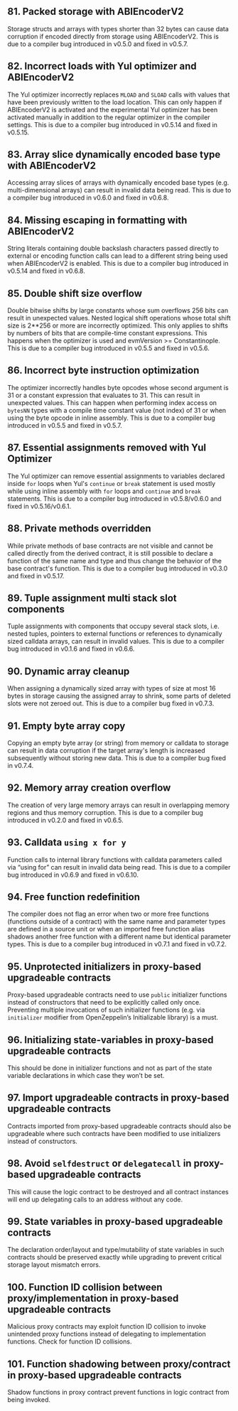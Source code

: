 ## 81. Packed storage with ABIEncoderV2

Storage structs and arrays with types shorter than 32 bytes can cause data corruption if encoded directly from storage using ABIEncoderV2. This is due to a compiler bug introduced in v0.5.0 and fixed in v0.5.7.

## 82. Incorrect loads with Yul optimizer and ABIEncoderV2

The Yul optimizer incorrectly replaces `MLOAD` and `SLOAD` calls with values that have been previously written to the load location. This can only happen if ABIEncoderV2 is activated and the experimental Yul optimizer has been activated manually in addition to the regular optimizer in the compiler settings. This is due to a compiler bug introduced in v0.5.14 and fixed in v0.5.15.

## 83. Array slice dynamically encoded base type with ABIEncoderV2

Accessing array slices of arrays with dynamically encoded base types (e.g. multi-dimensional arrays) can result in invalid data being read. This is due to a compiler bug introduced in v0.6.0 and fixed in v0.6.8.

## 84. Missing escaping in formatting with ABIEncoderV2

String literals containing double backslash characters passed directly to external or encoding function calls can lead to a different string being used when ABIEncoderV2 is enabled. This is due to a compiler bug introduced in v0.5.14 and fixed in v0.6.8.

## 85. Double shift size overflow

Double bitwise shifts by large constants whose sum overflows 256 bits can result in unexpected values. Nested logical shift operations whose total shift size is 2\*\*256 or more are incorrectly optimized. This only applies to shifts by numbers of bits that are compile-time constant expressions. This happens when the optimizer is used and evmVersion >= Constantinople. This is due to a compiler bug introduced in v0.5.5 and fixed in v0.5.6.

## 86. Incorrect byte instruction optimization

The optimizer incorrectly handles byte opcodes whose second argument is 31 or a constant expression that evaluates to 31. This can result in unexpected values. This can happen when performing index access on `bytesNN` types with a compile time constant value (not index) of 31 or when using the byte opcode in inline assembly. This is due to a compiler bug introduced in v0.5.5 and fixed in v0.5.7.

## 87. Essential assignments removed with Yul Optimizer

The Yul optimizer can remove essential assignments to variables declared inside `for` loops when Yul's `continue` or `break` statement is used mostly while using inline assembly with `for` loops and `continue` and `break` statements. This is due to a compiler bug introduced in v0.5.8/v0.6.0 and fixed in v0.5.16/v0.6.1.

## 88. Private methods overridden

While private methods of base contracts are not visible and cannot be called directly from the derived contract, it is still possible to declare a function of the same name and type and thus change the behavior of the base contract's function. This is due to a compiler bug introduced in v0.3.0 and fixed in v0.5.17.

## 89. Tuple assignment multi stack slot components

Tuple assignments with components that occupy several stack slots, i.e. nested tuples, pointers to external functions or references to dynamically sized calldata arrays, can result in invalid values. This is due to a compiler bug introduced in v0.1.6 and fixed in v0.6.6.

## 90. Dynamic array cleanup

When assigning a dynamically sized array with types of size at most 16 bytes in storage causing the assigned array to shrink, some parts of deleted slots were not zeroed out. This is due to a compiler bug fixed in v0.7.3.

## 91. Empty byte array copy

Copying an empty byte array (or string) from memory or calldata to storage can result in data corruption if the target array's length is increased subsequently without storing new data. This is due to a compiler bug fixed in v0.7.4.

## 92. Memory array creation overflow

The creation of very large memory arrays can result in overlapping memory regions and thus memory corruption. This is due to a compiler bug introduced in v0.2.0 and fixed in v0.6.5.

## 93. Calldata `using x for y`

Function calls to internal library functions with calldata parameters called via “using for” can result in invalid data being read. This is due to a compiler bug introduced in v0.6.9 and fixed in v0.6.10.

## 94. Free function redefinition

The compiler does not flag an error when two or more free functions (functions outside of a contract) with the same name and parameter types are defined in a source unit or when an imported free function alias shadows another free function with a different name but identical parameter types. This is due to a compiler bug introduced in v0.7.1 and fixed in v0.7.2.

## 95. Unprotected initializers in proxy-based upgradeable contracts

Proxy-based upgradeable contracts need to use `public` initializer functions instead of constructors that need to be explicitly called only once. Preventing multiple invocations of such initializer functions (e.g. via `initializer` modifier from OpenZeppelin’s Initializable library) is a must.

## 96. Initializing state-variables in proxy-based upgradeable contracts

This should be done in initializer functions and not as part of the state variable declarations in which case they won’t be set.

## 97. Import upgradeable contracts in proxy-based upgradeable contracts

Contracts imported from proxy-based upgradeable contracts should also be upgradeable where such contracts have been modified to use initializers instead of constructors.

## 98. Avoid `selfdestruct` or `delegatecall` in proxy-based upgradeable contracts

This will cause the logic contract to be destroyed and all contract instances will end up delegating calls to an address without any code.

## 99. State variables in proxy-based upgradeable contracts

The declaration order/layout and type/mutability of state variables in such contracts should be preserved exactly while upgrading to prevent critical storage layout mismatch errors.

## 100. Function ID collision between proxy/implementation in proxy-based upgradeable contracts

Malicious proxy contracts may exploit function ID collision to invoke unintended proxy functions instead of delegating to implementation functions. Check for function ID collisions.

## 101. Function shadowing between proxy/contract in proxy-based upgradeable contracts

Shadow functions in proxy contract prevent functions in logic contract from being invoked.
